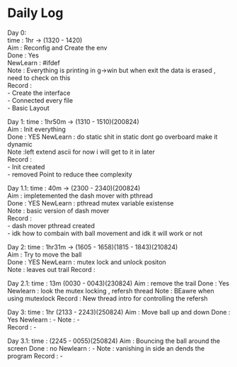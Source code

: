 # Daily Log  

Day 0:  
    time     : 1hr -> (1320 - 1420)  
    Aim      : Reconfig and Create the env  
    Done     : Yes  
    NewLearn : #ifdef  
    Note     : Everything is printing in g->win but when exit the data is erased , need to check on this  
    Record   :  
            - Create the interface  
            - Connected every file  
            - Basic Layout  

Day 1:
    time     : 1hr50m -> (1310 - 1510)(200824)  
    Aim      : Init everything  
    Done     : YES
    NewLearn : do static shit in static dont go overboard make it dynamic  
    Note     :left extend ascii for now i will get to it in later  
    Record   :  
            - Init created  
            - removed Point to reduce thee complexity

Day 1.1:
    time     : 40m -> (2300 - 2340)(200824)  
    Aim      : impletemented the dash mover with pthread  
    Done     : YES
    NewLearn : pthread mutex variable existense  
    Note     : basic version of dash mover  
    Record   :  
            - dash mover pthread created  
            - idk how to combain with ball movement and idk it will work or not

Day 2:
    time     : 1hr31m -> (1605 - 1658)(1815 - 1843)(210824)  
    Aim      : Try to move the ball  
    Done     : YES
    NewLearn : mutex lock and unlock positon  
    Note     :  leaves out trail
    Record   :  

Day 2.1:
    time     : 13m (0030 - 0043)(230824)
    Aim      : remove the trail
    Done     : Yes
    Newlearn : look the mutex locking , refersh thread
    Note     : BEawre when using mutexlock
    Record   : New thread intro for controlling the refersh

Day 3:
    time     : 1hr (2133 - 2243)(250824)
    Aim      : Move ball up and down
    Done     : Yes
    Newlearn : -
    Note     : -  
    Record   : -

Day 3.1:
    time     :  (2245 - 0055)(250824)
    Aim      : Bouncing the ball around the screen
    Done     : no
    Newlearn : -
    Note     : vanishing in side an dends the program 
    Record   : -
